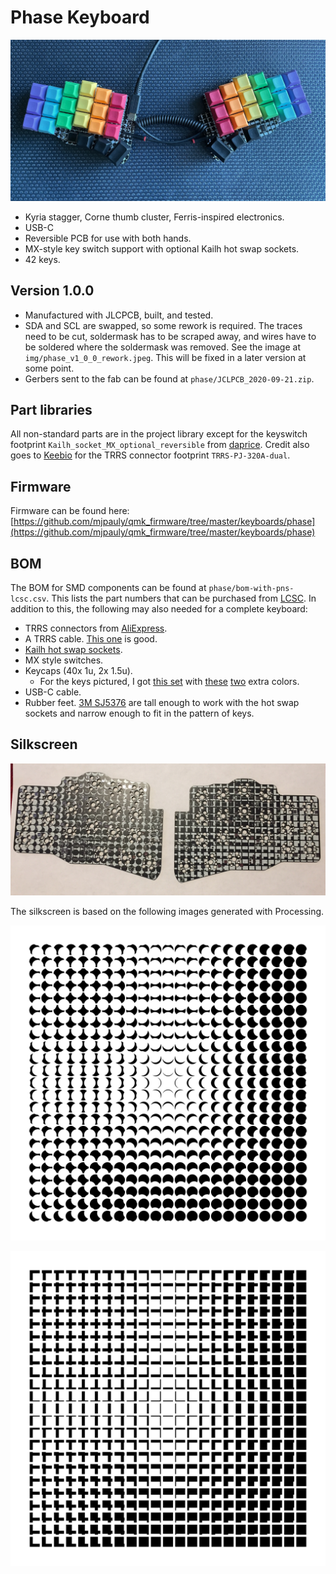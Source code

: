 # Phase Keyboard

![Phase V1.0](img/phase_v1_0_0.jpeg)

- Kyria stagger, Corne thumb cluster, Ferris-inspired electronics.
- USB-C
- Reversible PCB for use with both hands.
- MX-style key switch support with optional Kailh hot swap sockets.
- 42 keys.

## Version 1.0.0

- Manufactured with JLCPCB, built, and tested.
- SDA and SCL are swapped, so some rework is required. The traces need to be cut, soldermask has to be scraped away, and wires have to be soldered where the soldermask was removed. See the image at `img/phase_v1_0_0_rework.jpeg`. This will be fixed in a later version at some point.
- Gerbers sent to the fab can be found at `phase/JCLPCB_2020-09-21.zip`.

## Part libraries

All non-standard parts are in the project library except for the keyswitch footprint `Kailh_socket_MX_optional_reversible` from [daprice](https://github.com/daprice/keyswitches.pretty). Credit also goes to [Keebio](https://github.com/keebio/Keebio-Parts.pretty) for the TRRS connector footprint `TRRS-PJ-320A-dual`.

## Firmware

Firmware can be found here: [https://github.com/mjpauly/qmk_firmware/tree/master/keyboards/phase](https://github.com/mjpauly/qmk_firmware/tree/master/keyboards/phase)

## BOM

The BOM for SMD components can be found at `phase/bom-with-pns-lcsc.csv`. This lists the part numbers that can be purchased from [LCSC](https://lcsc.com). In addition to this, the following may also needed for a complete keyboard:
- TRRS connectors from [AliExpress](https://www.aliexpress.com/item/33029465106.html).
- A TRRS cable. [This one](https://www.amazon.com/gp/product/B019EHMN68?psc=1) is good.
- [Kailh hot swap sockets](https://kbdfans.com/products/mechanical-keyboard-switches-kailh-pcb-socket).
- MX style switches.
- Keycaps (40x 1u, 2x 1.5u).
    - For the keys pictured, I got [this set](https://kbdfans.com/products/dsa-ergo-blank-keycaps) with [these](https://kbdfans.com/products/dsa-blank-keycaps-1u-10pcs?variant=34194567004299) [two](https://kbdfans.com/products/dsa-blank-keycaps-1u-10pcs?variant=34194567364747) extra colors.
- USB-C cable.
- Rubber feet. [3M SJ5376](https://www.digikey.com/en/products/detail/3m/SJ5376/3866077) are tall enough to work with the hot swap sockets and narrow enough to fit in the pattern of keys.

## Silkscreen

![Silkscreen](img/phase_v1_0_0_silkscreen.jpeg)

The silkscreen is based on the following images generated with Processing.

![Circles](img/circles-160-144-152-overlap.png)

![Squares](img/squares-160-132-132-overlap.png)
